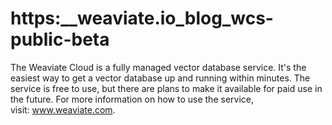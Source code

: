 # https:\_\_weaviate.io_blog_wcs-public-beta

The Weaviate Cloud is a fully managed vector database service. It's the easiest way to get a vector database up and running within minutes. The service is free to use, but there are plans to make it available for paid use in the future. For more information on how to use the service, visit: www.weaviate.com.
